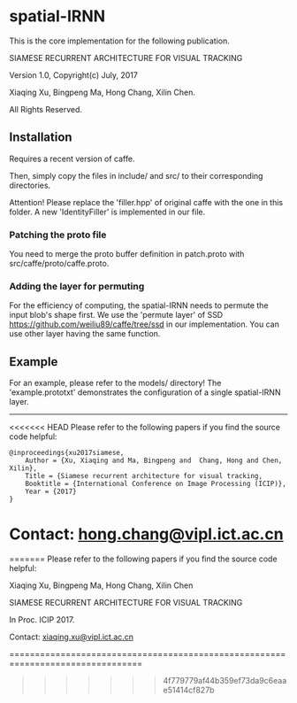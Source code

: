 # spatial-IRNN   

This is the core implementation for the following publication.

SIAMESE RECURRENT ARCHITECTURE FOR VISUAL TRACKING

Version 1.0, Copyright(c) July, 2017

Xiaqing Xu, Bingpeng Ma, Hong Chang, Xilin Chen.

All Rights Reserved.

## Installation
Requires a recent version of caffe.

Then, simply copy the files in include/ and src/ to their corresponding directories.

Attention! Please replace the 'filler.hpp' of original caffe with the one in this folder.
A new 'IdentityFiller' is implemented in our file.

### Patching the proto file
You need to merge the proto buffer definition in patch.proto with src/caffe/proto/caffe.proto.

### Adding the layer for permuting
For the efficiency of computing, the spatial-IRNN needs to permute the input blob's shape first.
We use the 'permute layer' of SSD <https://github.com/weiliu89/caffe/tree/ssd> in
our implementation. You can use other layer having the same function.

## Example  
For an example, please refer to the models/ directory! The 'example.prototxt'
demonstrates the configuration of a single spatial-IRNN layer.

------------------------------------------------------------------
<<<<<<< HEAD
Please refer to the following papers if you find the source code helpful:  

    @inproceedings{xu2017siamese,  
        Author = {Xu, Xiaqing and Ma, Bingpeng and  Chang, Hong and Chen, Xilin},  
        Title = {Siamese recurrent architecture for visual tracking,  
        Booktitle = {International Conference on Image Processing (ICIP)},  
        Year = {2017}
    }
Contact: hong.chang@vipl.ict.ac.cn  
====================================================================
=======
Please refer to the following papers if you find the source code helpful:

Xiaqing Xu, Bingpeng Ma, Hong Chang, Xilin Chen

SIAMESE RECURRENT ARCHITECTURE FOR VISUAL TRACKING

In Proc. ICIP 2017.

Contact: xiaqing.xu@vipl.ict.ac.cn

================================================================================
>>>>>>> 4f779779af44b359ef73da9c6eaae51414cf827b
